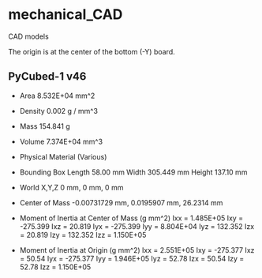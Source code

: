 # mechanical_CAD
CAD models

The origin is at the center of the bottom (-Y) board.

## PyCubed-1 v46
* Area		8.532E+04 mm^2
* Density	0.002 g / mm^3
* Mass		154.841 g
* Volume	7.374E+04 mm^3
* Physical Material	(Various)

* Bounding Box
	Length 	 58.00 mm
	Width 	 305.449 mm
	Height 	 137.10 mm
* World X,Y,Z	0 mm, 0 mm, 0 mm
* Center of Mass	-0.00731729 mm, 0.0195907 mm, 26.2314 mm

* Moment of Inertia at Center of Mass   (g mm^2)
	Ixx = 1.485E+05
	Ixy = -275.399
	Ixz = 20.819
	Iyx = -275.399
	Iyy = 8.804E+04
	Iyz = 132.352
	Izx = 20.819
	Izy = 132.352
	Izz = 1.150E+05

* Moment of Inertia at Origin   (g mm^2)
	Ixx = 2.551E+05
	Ixy = -275.377
	Ixz = 50.54
	Iyx = -275.377
	Iyy = 1.946E+05
	Iyz = 52.78
	Izx = 50.54
	Izy = 52.78
	Izz = 1.150E+05
